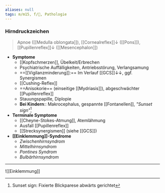 ```yaml
---
aliases: null
tags: m/m15, f/🧠, Pathologie
---
```

### Hirndruckzeichen
> Apnoe ([[Medulla oblongata]]), [[Cornealreflex]]↓ ([[Pons]]), [[Pupillenreflex]]↓ ([[Mesencephalon]])
- **Symptome**
	- [[Kopfschmerzen]], Übelkeit/Erbrechen
	- Psychiatrische Auffälligkeiten, Antriebsstörung, Verlangsamung
	- ==[[Vigilanzminderung]]:== Im Verlauf [[GCS]]↓↓, ggf. Synergismen
	- [[Cushing-Reflex]]
	- ==Anisokorie== (einseitige [[Mydriasis]]), abgeschwächter [[Pupillenreflex]]
	- Stauungspapille, Diplopie
	- **Bei Kindern**:: Makrocephalus, gespannte [[Fontanellen]], *"Sunset sign"*[^1]
- **Terminale Symptome**
	- [[Cheyne-Stokes-Atmung]], Atemlähmung
	- Ausfall [[Pupillenreflex]]
	- [[Strecksynergismen]] (siehe [[GCS]])
- **[[Einklemmung]]-Syndrome**
	- *Zwischenhirnsyndrom*
	- *Mittelhirnsyndrom*
	- *Pontines Syndrom*
	- *Bulbärhirnsyndrom*
---
![[Einklemmung]]

[^1]: Sunset sign: Fixierte Blickparese abwärts gerichtet